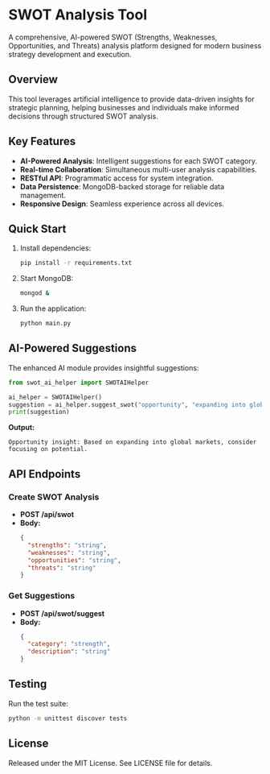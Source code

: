
# SWOT Analysis Tool

A comprehensive, AI-powered SWOT (Strengths, Weaknesses, Opportunities, and Threats) analysis platform designed for modern business strategy development and execution.

## Overview

This tool leverages artificial intelligence to provide data-driven insights for strategic planning, helping businesses and individuals make informed decisions through structured SWOT analysis.

## Key Features

- **AI-Powered Analysis**: Intelligent suggestions for each SWOT category.
- **Real-time Collaboration**: Simultaneous multi-user analysis capabilities.
- **RESTful API**: Programmatic access for system integration.
- **Data Persistence**: MongoDB-backed storage for reliable data management.
- **Responsive Design**: Seamless experience across all devices.

## Quick Start

1. Install dependencies:
    ```bash
    pip install -r requirements.txt
    ```
2. Start MongoDB:
    ```bash
    mongod &
    ```
3. Run the application:
    ```bash
    python main.py
    ```

## AI-Powered Suggestions

The enhanced AI module provides insightful suggestions:
```python
from swot_ai_helper import SWOTAIHelper

ai_helper = SWOTAIHelper()
suggestion = ai_helper.suggest_swot("opportunity", "expanding into global markets")
print(suggestion)
```

**Output:**
```
Opportunity insight: Based on expanding into global markets, consider focusing on potential.
```

## API Endpoints

### Create SWOT Analysis
- **POST /api/swot**
- **Body:**
  ```json
  {
    "strengths": "string",
    "weaknesses": "string",
    "opportunities": "string",
    "threats": "string"
  }
  ```

### Get Suggestions
- **POST /api/swot/suggest**
- **Body:**
  ```json
  {
    "category": "strength",
    "description": "string"
  }
  ```

## Testing

Run the test suite:
```bash
python -m unittest discover tests
```

## License

Released under the MIT License. See LICENSE file for details.
